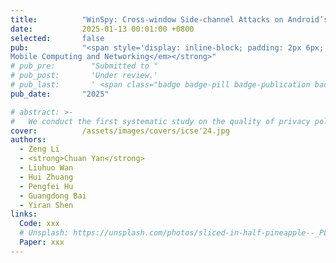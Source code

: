 ```yaml
---
title:          "WinSpy: Cross-window Side-channel Attacks on Android’s Multi-window Mode"
date:           2025-01-13 00:01:00 +0800
selected:       false
pub:            "<span style='display: inline-block; padding: 2px 6px; font-size: 12px; font-weight: bold; color: white; background-color: #4CAF50; border-radius: 4px;'>CCF-A</span> <span style='display: inline-block; padding: 2px 6px; font-size: 12px; font-weight: bold; color: white; background-color: #4CAF50; border-radius: 4px;'>CORE-A*</span> <strong><em>MobiCom'25:The 31st Annual International Conference on
Mobile Computing and Networking</em></strong>"
# pub_pre:        "Submitted to "
# pub_post:       'Under review.'
# pub_last:       ' <span class="badge badge-pill badge-publication badge-success">Spotlight</span>'
pub_date:       "2025"

# abstract: >-
#   We conduct the first systematic study on the quality of privacy policies in the VPA app domain. Based on our review of literature and documents from standard working groups, we identify four metrics that enable the quality of the privacy policy to become measurable, including timeliness, availability, completeness and readability. We then develop QuPer, which extracts the meta features (e.g., update history) and linguistic features (e.g., sentence semantics) from privacy policies, and assesses their quality. Our analysis reveals that the status of the quality of privacy policies in the VPA app domain is concerning.
cover:          /assets/images/covers/icse'24.jpg
authors:
  - Zeng Li
  - <strong>Chuan Yan</strong>
  - Liuhuo Wan
  - Hui Zhuang
  - Pengfei Hu
  - Guangdong Bai
  - Yiran Shen
links:
  Code: xxx
  # Unsplash: https://unsplash.com/photos/sliced-in-half-pineapple--_PLJZmHZzk
  Paper: xxx
---
```

